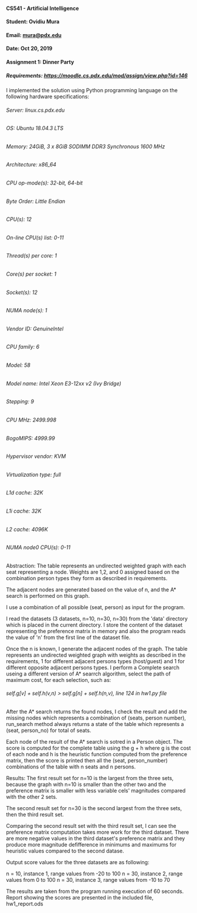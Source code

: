 #### CS541 - Artificial Intelligence
#### Student: Ovidiu Mura
#### Email: mura@pdx.edu
#### Date: Oct 20, 2019
#### Assignment 1: Dinner Party
##### Requirements: https://moodle.cs.pdx.edu/mod/assign/view.php?id=146

I implemented the solution using Python programming language on the following hardware specifications:

###### Server: linux.cs.pdx.edu
###### OS: Ubuntu 18.04.3 LTS
###### Memory: 24GiB, 3 x 8GiB SODIMM DDR3 Synchronous 1600 MHz
###### Architecture:        x86_64
###### CPU op-mode(s):      32-bit, 64-bit
###### Byte Order:          Little Endian
###### CPU(s):              12
###### On-line CPU(s) list: 0-11
###### Thread(s) per core:  1
###### Core(s) per socket:  1
###### Socket(s):           12
###### NUMA node(s):        1
###### Vendor ID:           GenuineIntel
###### CPU family:          6
###### Model:               58
###### Model name:          Intel Xeon E3-12xx v2 (Ivy Bridge)
###### Stepping:            9
###### CPU MHz:             2499.998
###### BogoMIPS:            4999.99
###### Hypervisor vendor:   KVM
###### Virtualization type: full
###### L1d cache:           32K
###### L1i cache:           32K
###### L2 cache:            4096K
###### NUMA node0 CPU(s):   0-11

Abstraction: The table represents an undirected weighted graph with each seat representing a node. Weights are 1,2, and 0 assigned based on the combination person types they form as described in requirements.

The adjacent nodes are generated based on the value of n, and the A* search is performed on this graph. 

I use a combination of all possible (seat, person) as input for the program.

I read the datasets (3 datasets, n=10, n=30, n=30) from the 'data' directory which is placed in the current directory.
I store the content of the dataset representing the preference matrix in memory and also the program reads the value of 'n' from the first line of the dataset file.

Once the n is known, I generate the adjacent nodes of the graph. The table represents an undirected weighted graph with weights as described in the requirements, 1 for different adjacent persons types (host/guest) and 1 for different opposite adjacent persons types.
I perform a Complete search useing a different version of A* searrch algorithm, select the path of maximum cost, for each selection, such as: 
###### self.g[v] + self.h(v,n) > self.g[n] + self.h(n,v), line 124 in hw1.py file

After the A* search returns the found nodes, I check the result and add the missing nodes which represents a combination of (seats, person number), run_search method always returns a state of the table which represents a (seat, person_no) for total of seats.

Each node of the result of the A* search is sotred in a Person object. The score is computed for the complete table using the g + h where g is the cost of each node and h is the heuristic function computed from the preference matrix, then the score is printed then all the (seat, person_number) combinations of the table with n seats and n persons.


Results:
The first result set for n=10 is the largest from the three sets, because the graph with n=10 is smaller than the other two and the preference matrix is smaller with less variable cels' magnitudes compared with the other 2 sets. 

The second result set for n=30 is the second largest from the three sets, then the third result set.

Comparing the second result set with the third result set, I can see the preference matrix computation takes more work for the third dataset. There are more negative values in the third dataset's preference matrix and they produce more magnitude defifference in minimums and maximums for heuristic values compared to the second datase.

Output score values for the three datasets are as following:

n = 10, instance 1, range values from -20 to 100
n = 30, instance 2, range values from 0 to 100
n = 30, instance 3, range values from -10 to 70

The results are taken from the program running execution of 60 seconds.
Report showing the scores are presented in the included file, hw1_report.ods
